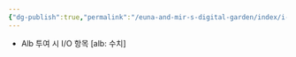 ```yaml
---
{"dg-publish":true,"permalink":"/euna-and-mir-s-digital-garden/index/i-and-o/"}
---
```


- Alb 투여 시 I/O 항목 [alb: 수치]